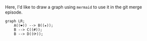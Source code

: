 Here, I'd like to draw a graph using `mermaid` to use it in the git merge episode.



```mermaid
graph LR;
    A((❤)) --> B((★));
    B --> C((#));
 	B --> D((⟳));
```

